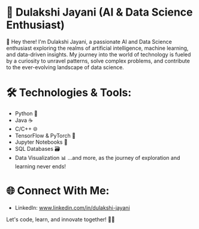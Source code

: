 # 🤖 Dulakshi Jayani (AI & Data Science Enthusiast)

👋 Hey there! I'm Dulakshi Jayani, a passionate AI and Data Science enthusiast exploring the realms of artificial intelligence, machine learning, and data-driven insights. My journey into the world of technology is fueled by a curiosity to unravel patterns, solve complex problems, and contribute to the ever-evolving landscape of data science.

# 🛠️ Technologies & Tools:

- Python 🐍
- Java ☕
- C/C++ 🌐
- TensorFlow & PyTorch 🚀
- Jupyter Notebooks 📓
- SQL Databases 🗃️
- Data Visualization 📊
...and more, as the journey of exploration and learning never ends!
  
# 🌐 Connect With Me:

- LinkedIn: www.linkedin.com/in/dulakshi-jayani

Let's code, learn, and innovate together! 🚀✨
